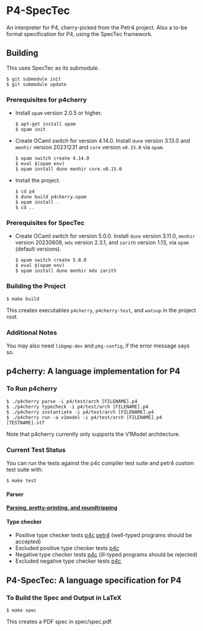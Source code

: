 # P4-SpecTec

An interpreter for P4, cherry-picked from the Petr4 project.
Also a to-be formal specification for P4, using the SpecTec framework.

## Building

This uses SpecTec as its submodule.

```shell
$ git submodule init
$ git submodule update
```

### Prerequisites for p4cherry

* Install `opam` version 2.0.5 or higher.
  ```shell
  $ apt-get install opam
  $ opam init
  ```

* Create OCaml switch for version 4.14.0.
  Install `dune` version 3.13.0 and `menhir` version 20231231 and `core` version `v0.15.0` via `opam`.
  ```shell
  $ opam switch create 4.14.0
  $ eval $(opam env)
  $ opam install dune menhir core.v0.15.0
  ```

* Install the project.
  ```shell
  $ cd p4
  $ dune build p4cherry.opam 
  $ opam install .
  $ cd ..
  ```

### Prerequisites for SpecTec

* Create OCaml switch for version 5.0.0.
  Install `dune` version 3.11.0, `menhir` version 20230608, `mdx` version 2.3.1, and `zarith` version 1.13, via `opam` (default versions).
  ```shell
  $ opam switch create 5.0.0
  $ eval $(opam env)
  $ opam install dune menhir mdx zarith
  ```

### Building the Project

```shell
$ make build
```

This creates executables `p4cherry`, `p4cherry-test`, and `watsup` in the project root.

### Additional Notes

You may also need `libgmp-dev` and `pkg-config`, if the error message says so.

## p4cherry: A language implementation for P4

### To Run p4cherry

```shell
$ ./p4cherry parse -i p4/test/arch [FILENAME].p4
$ ./p4cherry typecheck -i p4/test/arch [FILENAME].p4
$ ./p4cherry instantiate -i p4/test/arch [FILENAME].p4
$ ./p4cherry run -a v1model -i p4/test/arch [FILENAME].p4 [TESTNAME].stf
```

Note that p4cherry currently only supports the V1Model architecture.

### Current Test Status

You can run the tests against the p4c compiler test suite and petr4 custom test suite with:

```shell
$ make test
```

#### Parser

**[Parsing, pretty-printing, and roundtripping](p4/status/parser.log)**

#### Type checker
* Positive type checker tests [p4c](p4/status/p4c/typecheck-pos.log) [petr4](p4/status/petr4/typecheck-pos.log) (well-typed programs should be accepted)
* Excluded positive type checker tests [p4c](p4/status/p4c/typecheck-pos-excluded.log)
* Negative type checker tests [p4c](p4/status/p4c/typecheck-neg.log) (ill-typed programs should be rejected)
* Excluded negative type checker tests [p4c](p4/status/p4c/typecheck-neg-excluded.log)

## P4-SpecTec: A language specification for P4

### To Build the Spec and Output in LaTeX

```shell
$ make spec
```

This creates a PDF spec in spec/spec.pdf.
